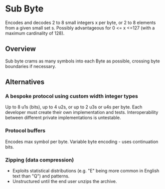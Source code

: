 # Sub Byte
Encodes and decodes 2 to 8 small integers x per byte, or 2 to 8 elements from a given small set s.  Possibly advantageous for
 0 <= x <=127 (with a maximum cardinality of 128).

## Overview
Sub byte crams as many symbols into each Byte as possible, crossing byte boundaries if necessary.

## Alternatives

### A bespoke protocol using custom width integer types
Up to 8 u1s (bits), up to 4 u2s, or up to 2 u3s or u4s per byte.
Each developer must create their own implementation and tests.
Interoperability between different private implementations is untestable.

### Protocol buffers
Encodes max symbol per byte.  Variable byte encoding - uses continuation bits.

### Zipping (data compression)
- Exploits statistical distributions (e.g. "E" being more common in English text than "Q") and patterns.
- Unstructured until the end user unzips the archive.